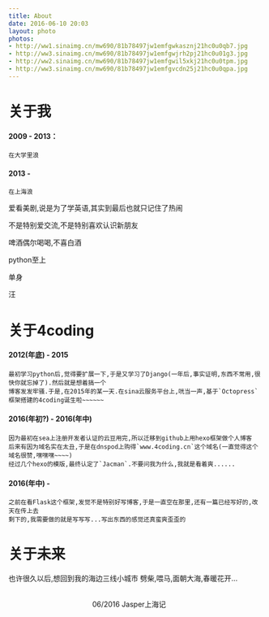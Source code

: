 ```yaml
---
title: About
date: 2016-06-10 20:03
layout: photo
photos:
- http://ww1.sinaimg.cn/mw690/81b78497jw1emfgwkasznj21hc0u0qb7.jpg
- http://ww3.sinaimg.cn/mw690/81b78497jw1emfgwjrh2pj21hc0u01g3.jpg
- http://ww2.sinaimg.cn/mw690/81b78497jw1emfgwil5xkj21hc0u0tpm.jpg
- http://ww3.sinaimg.cn/mw690/81b78497jw1emfgvcdn25j21hc0u0qpa.jpg
---
```

# 关于我
#### 2009 - 2013：
	在大学里浪
#### 2013 -
	在上海浪

爱看美剧,说是为了学英语,其实到最后也就只记住了热闹

不是特别爱交流,不是特别喜欢认识新朋友

啤酒偶尔喝喝,不喜白酒

python至上

单身

汪


# 关于4coding
#### 2012(年底) - 2015
	最初学习python后,觉得要扩展一下,于是又学习了Django(一年后,事实证明,东西不常用,很快你就忘掉了).然后就是想着搞一个
	博客发发牢骚.于是,在2015年的某一天.在sina云服务平台上,咣当一声,基于`Octopress`框架搭建的4coding诞生啦~~~~~~
#### 2016(年初?) - 2016(年中)
	因为最初在sea上注册开发者认证的云豆用完,所以迁移到github上用hexo框架做个人博客
	后来有因为域名实在太丑,于是在dnspod上购得`www.4coding.cn`这个域名(一直觉得这个域名很赞,嘿嘿嘿~~~~)
	经过几个hexo的模版,最终认定了`Jacman`.不要问我为什么,我就是看着爽......
#### 2016(年中) - 
	之前在看Flask这个框架,发觉不是特别好写博客,于是一直空在那里,还有一篇已经写好的,改天在传上去
	剩下的,我需要做的就是写写写...写出东西的感觉还真蛮爽歪歪的


# 关于未来
也许很久以后,想回到我的海边三线小城市
劈柴,喂马,面朝大海,春暖花开...

&nbsp;&nbsp;&nbsp;&nbsp;&nbsp;&nbsp;&nbsp;&nbsp;&nbsp;&nbsp;&nbsp;&nbsp;&nbsp;&nbsp;&nbsp;&nbsp;&nbsp;&nbsp;&nbsp;&nbsp;&nbsp;&nbsp;&nbsp;&nbsp;&nbsp;&nbsp;&nbsp;&nbsp;&nbsp;&nbsp;&nbsp;&nbsp;&nbsp;&nbsp;&nbsp;&nbsp;&nbsp;&nbsp;&nbsp;&nbsp;&nbsp;&nbsp;&nbsp;&nbsp;&nbsp;&nbsp;&nbsp;&nbsp;&nbsp;&nbsp;&nbsp;&nbsp;&nbsp;&nbsp;&nbsp;&nbsp;&nbsp;&nbsp;&nbsp;&nbsp;&nbsp;&nbsp;&nbsp;&nbsp;&nbsp;&nbsp;&nbsp;&nbsp;&nbsp;&nbsp;&nbsp;&nbsp;&nbsp;&nbsp;&nbsp;&nbsp;&nbsp;&nbsp;&nbsp;&nbsp;&nbsp;&nbsp;&nbsp;&nbsp;&nbsp;&nbsp;&nbsp;&nbsp;&nbsp;&nbsp;&nbsp;&nbsp;&nbsp;&nbsp;&nbsp;&nbsp;&nbsp;&nbsp;&nbsp;&nbsp;&nbsp;&nbsp;&nbsp;&nbsp;&nbsp;&nbsp;&nbsp;&nbsp;&nbsp;&nbsp;&nbsp;&nbsp;&nbsp;&nbsp;&nbsp;&nbsp;&nbsp;&nbsp;&nbsp;&nbsp;&nbsp;&nbsp;&nbsp;&nbsp;&nbsp;&nbsp;&nbsp;&nbsp;&nbsp;&nbsp;&nbsp;&nbsp;&nbsp;&nbsp;&nbsp;&nbsp;&nbsp;&nbsp;&nbsp;&nbsp;&nbsp;&nbsp;&nbsp;&nbsp;&nbsp;&nbsp;&nbsp;&nbsp;&nbsp;&nbsp;&nbsp;&nbsp;&nbsp;&nbsp;&nbsp;&nbsp;&nbsp;&nbsp;&nbsp;&nbsp;&nbsp;&nbsp;&nbsp;&nbsp;&nbsp;&nbsp;&nbsp;&nbsp;&nbsp;&nbsp;06/2016 Jasper上海记
